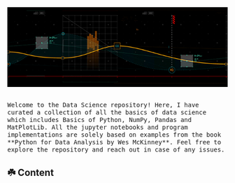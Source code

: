 
<img src="assets/Header2.gif">

##
<samp>
Welcome to the Data Science repository! Here, I have curated a collection of all the basics of data science which includes Basics of Python, NumPy, Pandas and MatPlotLib. All the jupyter notebooks and program implementations are solely based on examples from the book **Python for Data Analysis by Wes McKinney**. Feel free to explore the repository and reach out in case of any issues.
</samp>

## ☘️ Content
